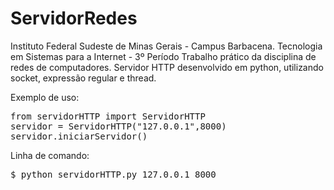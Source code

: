 # ServidorRedes
Instituto Federal Sudeste de Minas Gerais - Campus Barbacena. Tecnologia em Sistemas para a Internet - 3º Período
Trabalho prático da disciplina de redes de computadores.
Servidor HTTP desenvolvido em python, utilizando socket, expressão regular e thread.

Exemplo de uso:
<pre>
from servidorHTTP import ServidorHTTP
servidor = ServidorHTTP("127.0.0.1",8000)
servidor.iniciarServidor()
</pre>

Linha de comando:
<pre>
$ python servidorHTTP.py 127.0.0.1 8000
</pre>
